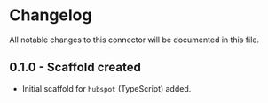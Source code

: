 # Changelog

All notable changes to this connector will be documented in this file.

## 0.1.0 - Scaffold created

- Initial scaffold for `hubspot` (TypeScript) added.
